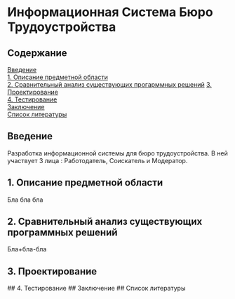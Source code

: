 # Информационная Система Бюро Трудоустройства
## Содержание  
[Введение](#introduction)  
[1. Описание предметной области](#domainDescription)  
[2. Сравнительный анализ существующих прогарммных решений](#existingSoftware) 
[3. Проектирование](#design)  
[4. Тестирование](#testing)    
[Заключение](#conclusion)  
[Список литературы](#bibliography)

<a name="introduction"/>

## Введение
Разработка информационной системы для бюро трудоустройства. В ней участвует 3 лица : Работодатель, Соискатель и Модератор.
<a name="domainDescription"/>

## 1. Описание предметной области
Бла бла бла
<a name="existingSoftware"/>

## 2. Сравнительный анализ существующих программных решений
Бла+бла-бла
<a name="domainDescription"/>
## 3. Проектирование
<a name="design"/>
## 4. Тестирование
<a name="domainDescription"/>
## Заключение
<a name="domainDescription"/>
## Список литературы
<a name="domainDescription"/>

